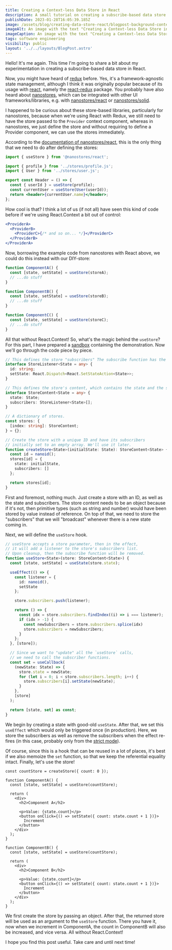 ```yaml
---
title: Creating a Context-less Data Store in React
description: A small tutorial on creating a subscribe-based data store in React.
publishDate: 2023-01-28T16:05:39.185Z
image: /assets/blog/creating-data-store-react/blogpost-background-contextless.png
imageAlt: An image with the text "Creating a Context-less Data Store in React" at the center.
imageCaption: An image with the text "Creating a Context-less Data Store in React" at the center.
tags: software engineering
visibility: public
layout: '../../layouts/BlogPost.astro'
---
```


Hello! It's me again. This time I'm going to share a bit about my experimentation in creating a subscribe-based data store in React.

Now, you might have heard of [redux](https://github.com/reduxjs/redux) before. Yes, it's a framework-agnostic state management, although I think it was originally popular because of its usage with [react](https://github.com/facebook/react), namely the [react-redux](https://github.com/reduxjs/react-redux) package. You probably have also heard about [nanostores](https://github.com/nanostores/nanostores), which can be integrated with other UI frameworks/libraries, e.g. with [nanostores/react](https://github.com/nanostores/react) or [nanostores/solid](https://github.com/nanostores/solid).

I happened to be curious about these store-based libraries, particularly for nanostores, because when we're using React with Redux, we still need to have the store passed to the `Provider` context component, whereas in nanostores, we just define the store and without requiring to define a Provider component, we can use the stores immediately.

According to the [documentation of nanostores/react](https://github.com/nanostores/react#nano-stores-react), this is the only thing that we need to do after defining the stores:

```jsx
import { useStore } from '@nanostores/react';

import { profile } from '../stores/profile.js';
import { User } from '../stores/user.js';

export const Header = () => {
  const { userId } = useStore(profile);
  const currentUser = useStore(User(userId));
  return <header>{currentUser.name}</header>;
};
```

How cool is that? I think a lot of us (if not all) have seen this kind of code before if we're using React.Context a bit out of control:

```jsx
<ProviderA>
  <ProviderB>
    <ProviderC>{/* and so on... */}</ProviderC>
  </ProviderB>
</ProviderA>
```

Now, borrowing the example code from nanostores with React above, we could do this instead with our DIY-store:

```jsx
function ComponentA() {
  const [state, setState] = useStore(storeA);
  // ...do stuff
}

function ComponentB() {
  const [state, setState] = useStore(storeB);
  // ...do stuff
}

function ComponentC() {
  const [state, setState] = useStore(storeC);
  // ...do stuff
}
```

All that without React.Context! So, what's the magic behind the `useStore`? For this part, I have prepared a [sandbox](https://codesandbox.io/s/festive-kate-gqcbks) containing the demonstration. Now we'll go through the code piece by piece.

```ts
// This defines the store "subscribers" The subscribe function has the same typing as `setState`.
interface StoreListener<State = any> {
  id: string;
  setState: React.Dispatch<React.SetStateAction<State>>;
}

// This defines the store's content, which contains the state and the subscribers.
interface StoreContent<State = any> {
  state: State;
  subscribers: StoreListener<State>[];
}

// A dictionary of stores.
const stores: {
  [index: string]: StoreContent;
} = {};

// Create the store with a unique ID and have its subscribers
// initially set to an empty array. We'll use it later.
function createStore<State>(initialState: State): StoreContent<State> {
  const id = nanoid();
  stores[id] = {
    state: initialState,
    subscribers: []
  };

  return stores[id];
}
```

First and foremost, nothing much. Just create a store with an ID, as well as the state and subscribers. The store content needs to be an object because if it's not, then primitive types (such as string and number) would have been stored by value instead of reference. On top of that, we need to store the "subscribers" that we will "broadcast" whenever there is a new state coming in.

Next, we will define the `useStore` hook.

```ts
// useStore accepts a store parameter, then in the effect,
// it will add a listener to the store's subscribers list.
// Upon cleanup, then the subscribe function will be removed.
function useStore<State>(store: StoreContent<State>) {
  const [state, setState] = useState(store.state);

  useEffect(() => {
    const listener = {
      id: nanoid(),
      setState
    };

    store.subscribers.push(listener);

    return () => {
      const idx = store.subscribers.findIndex((i) => i === listener);
      if (idx > -1) {
        const newSubscribers = store.subscribers.splice(idx)
        store.subscribers = newSubscribers;
      }
    };
  }, [store]);

  // Since we want to "update" all the `useStore` calls,
  // we need to call the subscriber functions.
  const set = useCallback(
    (newState: State) => {
      store.state = newState;
      for (let i = 0; i < store.subscribers.length; i++) {
        store.subscribers[i].setState(newState);
      }
    },
    [store]
  );

  return [state, set] as const;
}
```

We begin by creating a state with good-old `useState`. After that, we set this `useEffect` which would only be triggered once (in production). Here, we store the subscribers as well as remove the subscribers when the effect re-fires (in this case, probably only from the [strict mode](https://beta.reactjs.org/reference/react/StrictMode#fixing-bugs-found-by-re-running-effects-in-development)).

Of course, since this is a hook that can be reused in a lot of places, it's best if we also memoize the `set` function, so that we keep the referential equality intact. Finally, let's use the store!

```tsx
const countStore = createStore({ count: 0 });

function ComponentA() {
  const [state, setState] = useStore(countStore);

  return (
    <div>
      <h2>Component A</h2>

      <p>Value: {state.count}</p>
      <button onClick={() => setState({ count: state.count + 1 })}>
        Increment
      </button>
    </div>
  );
}

function ComponentB() {
  const [state, setState] = useStore(countStore);

  return (
    <div>
      <h2>Component B</h2>

      <p>Value: {state.count}</p>
      <button onClick={() => setState({ count: state.count + 1 })}>
        Increment
      </button>
    </div>
  );
}
```

We first create the store by passing an object. After that, the returned store will be used as an argument to the `useStore` function. There you have it, now when we increment in ComponentA, the count in ComponentB will also be increased, and vice versa. All without React.Context!

I hope you find this post useful. Take care and until next time!
